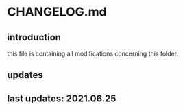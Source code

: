 
# CHANGELOG.md

## introduction

this file is containing all modifications concerning this folder.

## updates

## last updates: 2021.06.25
